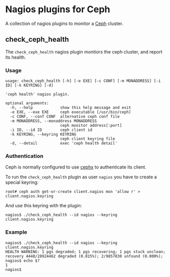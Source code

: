 # Nagios plugins for Ceph

A collection of nagios plugins to monitor a [Ceph][] cluster.

## check_ceph_health

The `check_ceph_health` nagios plugin montiors the ceph cluster, and report its health.

### Usage

    usage: check_ceph_health [-h] [-e EXE] [-c CONF] [-m MONADDRESS] [-i ID] [-k KEYRING] [-d]

    'ceph health' nagios plugin.

    optional arguments:
      -h, --help            show this help message and exit
      -e EXE, --exe EXE     ceph executable [/usr/bin/ceph]
      -c CONF, --conf CONF  alternative ceph conf file
      -m MONADDRESS, --monaddress MONADDRESS
                            ceph monitor address[:port]
      -i ID, --id ID        ceph client id
      -k KEYRING, --keyring KEYRING
                            ceph client keyring file
      -d, --detail          exec 'ceph health detail'


### Authentication

Ceph is normally configured to use [cephx] to authenticate its client. 

To run the `check_ceph_health` plugin as user `nagios` you have to create a special keyring:

    root# ceph auth get-or-create client.nagios mon 'allow r' > client.nagios.keyring

And use this keyring with the plugin:

    nagios$ ./check_ceph_health --id nagios --keyring client.nagios.keyring
    
### Example

    nagios$ ./check_ceph_health --id nagios --keyring client.nagios.keyring
    HEALTH WARNING: 1 pgs degraded; 1 pgs recovering; 1 pgs stuck unclean; recovery 4448/28924462 degraded (0.015%); 2/9857830 unfound (0.000%); 
    nagios$ echo $?
    1
    nagios$


[ceph]: http://www.ceph.com
[cephx]: http://ceph.com/docs/master/rados/operations/authentication/
